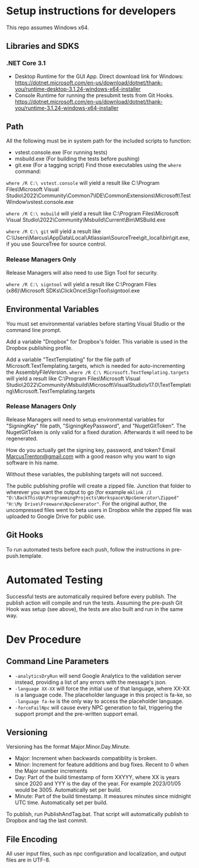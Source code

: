 # Setup instructions for developers

This repo assumes Windows x64.

## Libraries and SDKS

### .NET Core 3.1

* Desktop Runtime for the GUI App. Direct download link for Windows: https://dotnet.microsoft.com/en-us/download/dotnet/thank-you/runtime-desktop-3.1.24-windows-x64-installer
* Console Runtime for running the presubmit tests from Git Hooks. https://dotnet.microsoft.com/en-us/download/dotnet/thank-you/runtime-3.1.24-windows-x64-installer

## Path

All the following must be in system path for the included scripts to function:
* vstest.console.exe (For running tests)
* msbuild.exe	(For building the tests before pushing)
* git.exe (For a tagging script)
Find those executables using the `where` command:

`where /R C:\ vstest.console` will yield a result like C:\Program Files\Microsoft Visual Studio\2022\Community\Common7\IDE\CommonExtensions\Microsoft\TestWindow\vstest.console.exe

`where /R C:\ msbuild` will yield a result like C:\Program Files\Microsoft Visual Studio\2022\Community\Msbuild\Current\Bin\MSBuild.exe

`where /R C:\ git` will yield a result like C:\Users\Marcus\AppData\Local\Atlassian\SourceTree\git_local\bin\git.exe, if you use SourceTree for source control.

### Release Managers Only

Release Managers will also need to use Sign Tool for security.

`where /R C:\ signtool` will yield a result like C:\Program Files (x86)\Microsoft SDKs\ClickOnce\SignTool\signtool.exe

## Environmental Variables

You must set environmental variables before starting Visual Studio or the command line prompt.

Add a variable "Dropbox" for Dropbox's folder. This variable is used in the Dropbox publishing profile. 

Add a variable "TextTemplating" for the file path of Microsoft.TextTemplating.targets, which is needed for auto-incrementing the AssemblyFileVersion.
`where /R C:\ Microsoft.TextTemplating.targets` will yield a result like C:\Program Files\Microsoft Visual Studio\2022\Community\Msbuild\Microsoft\VisualStudio\v17.0\TextTemplating\Microsoft.TextTemplating.targets

### Release Managers Only

Release Managers will need to setup environmental variables for "SigningKey" file path, "SigningKeyPassword", and "NugetGitToken". The NugetGitToken is only valid for a fixed duration. Afterwards it will need to be regenerated.

How do you actually get the signing key, password, and token? Email MarcusTrenton@gmail.com with a good reason why you want to sign software in his name.

Without these variables, the publishing targets will not succeed.

The public publishing profile will create a zipped file. Junction that folder to wherever you want the output to go (for example `mklink /J "D:\BackThisUp\ProgrammingProjects\Workspace\NpcGenerator\Zipped"  "H:\My Drive\Freeware\NpcGenerator"`. For the original author, the uncompressed files went to beta users in Dropbox while the zipped file was uploaded to Google Drive for public use.

## Git Hooks

To run automated tests before each push, follow the instructions in pre-push.template.

# Automated Testing

Successful tests are automatically required before every publish. The publish action will compile and run the tests. Assuming the pre-push Git Hook was setup (see above), the tests are also built and run in the same way.

# Dev Procedure

## Command Line Parameters
- `-analyticsDryRun` will send Google Analytics to the validation server instead, providing a list of any errors with the message's json.
- `-language XX-XX` will force the initial use of that language, where XX-XX is a language code. The placeholder language in this project is fa-ke, so `-language fa-ke` is the only way to access the placeholder language.
- `-forceFailNpc` will cause every NPC generation to fail, triggering the support prompt and the pre-written support email.

## Versioning

Versioning has the format Major.Minor.Day.Minute. 
- Major: Increment when backwards compatiblity is broken.
- Minor: Increment for feature additions and bug fixes. Recent to 0 when the Major number increments
- Day: Part of the build timestamp of form XXYYY, where XX is years since 2020 and YYY is the day of the year. For example 2023/01/05 would be 3005. Automatically set per build.
- Minute: Part of the build timestamp. It measures minutes since midnight UTC time. Automatically set per build.

To publish, run PublishAndTag.bat. That script will automatically publish to Dropbox and tag the last commit.

## File Encoding

All user input files, such as npc configuration and localization, and output files are in UTF-8.

